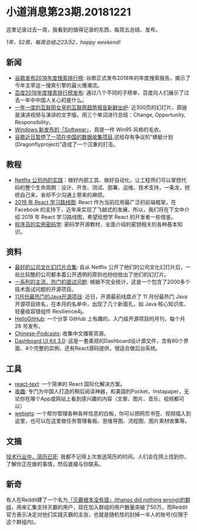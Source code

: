 # 小道消息第23期.20181221

这里记录过去一周，我看到的值得记录的东西，每周五总结、发布。

*1年，52周，每周总结之23/52，happy weekend!*

## 新闻

- [谷歌发布2018年度搜索排行榜](https://www.williamlong.info/archives/5553.html): 谷歌正式发布2018年的年度搜索报告，揭示了今年主宰这一搜索引擎的最火爆潮流。
- [百度2018年度搜索排行榜发布](https://voice.baidu.com/act/feidian2018/2018feidian): 通过八个不同的子榜单，百度向人们展示了过去一年中中国人关心的是什么。
- [一年一度的互联网女皇的互联网趋势报告新鲜出炉](https://www.recode.net/2018/5/30/17411618/full-video-transcript-kleiner-perkins-mary-meeker-trends-presentation-slide-deck-code-2018): 近300页的幻灯片，原链是演讲视频与演讲的文字版。用三个单词进行总结：Change, Opportunity, Responsibility。
- [Windows 新发布的「Softwear」](https://twitter.com/Windows/status/1073341012884500480/photo/1?ref_src=twsrc%5Etfw%7Ctwcamp%5Etweetembed%7Ctwterm%5E1073341012884500480&ref_url=http%3A%2F%2Fdigg.com%2F2018%2Fwindows-95-sweater-microsoft)，竟是一件 Win95 风格的毛衣。
- [谷歌近日暂停了一项在中国的数据收集项目](https://theintercept.com/2018/12/17/google-china-censored-search-engine-2/),这给存有争议的“蜻蜓计划(Dragonflyproject)”造成了一个沉重的打击。

## 教程

- [Netflix 公司内的实践](https://medium.com/netflix-techblog/full-cycle-developers-at-netflix-a08c31f83249)：做好内部工具、做好自动化，让工程师们可以掌控代码的整个生命周期：设计、开发、测试、部署、运维、技术支持，一条龙，统统自己来，省却不少沟通上带来的麻烦。
- [2019 年 React 学习路线图](https://www.infoq.cn/article/AEkiVAiJf25LZmoUe_yc): React 作为当前应用最广泛的前端框架，在 Facebook 的支持下，近年来实现了飞越式的发展，所以，我们将在下文中介绍 2019 年 React 学习路线图，希望给想学 React 的开发者一些借鉴。
- [程序员的实用密码学](https://cryptobook.nakov.com/): 密码学开源教材，全面介绍的密钥相关的各种基本知识。

## 资料

- [最好的公司文化幻灯片合集](https://medium.com/swlh/the-very-best-company-culture-decks-on-the-web-5a3de60c0bb9): 自从 Netflix 公开了他们的公司文化幻灯片后，一些比较酷的公司都本着公开透明的原则也纷纷放出了他们的幻灯片。
- [一系列的主流、热门的面试问题](https://github.com/FAQGURU/FAQGURU): 根据不完全统计，这是一个包含了2000多个技术面试问题的开源项目。
- [11月份最热门的Java开源项目](https://time.geekbang.org/column/article/72814): 近日，开源最前线盘点了 11 月份最热门 Java 开源项目排名，在本月的名单中，出现了几个新面孔，如 Java 核心知识库、轻量级容错组件 Resilience4j。
- [HelloGitHub](https://github.com/521xueweihan/HelloGitHub): 一个分享 GitHub 上有趣的、入门级开源项目的月刊，每个月 28 号发布。
- [Chinese-Podcasts](https://github.com/alaskasquirrel/Chinese-Podcasts): 收集中文播客资源。
- [Dashboard UI Kit 3.0](https://janlosert.com/store/dashboard-ui-kit-3.html): 这是一套美观的Dashboard设计源文件，含有60个界面、4个完整的实例，还有React源码提供，很适合做后台系统。

## 工具

- [react-text](https://github.com/franciscop/react-text): 一个简单的 React 国际化解决方案。
- [收趣](https://shouqu.me): 专门为中国人打造的稍后阅读神器，和美国的Pocket，Instapaper，无论你在哪个App或网站上看到感兴趣的内容（文章、图片、音乐、视频都可以）
- [webjets](https://www.webjets.io/): 一个帮你管理各种各样信息的白板，你可以把网页书签、视频插入到这里，也可以在这里做任务管理看板、思维导图、流程图、图片素材收集等。

## 文摘

[技术行业中，简历已死](https://akomljen.com/the-importance-of-tech-blogging/): 我都不记得上次发送简历的时间。人们会在网上找到你，了解你正在做的事情，然后直接与你联系。

## 新奇

有人在Reddit建了一个名为[「灭霸根本没有错」(thanos did nothing wrong)的群组](https://www.reddit.com/r/thanosdidnothingwrong/)，用来汇集支持灭霸的用户，现在加入群组的用户数量突破了50万，而Reddit官方表示决定对他们实践灭霸的主张，也就是随机性的封掉一半人的账号(仅限于这个群组内)。
